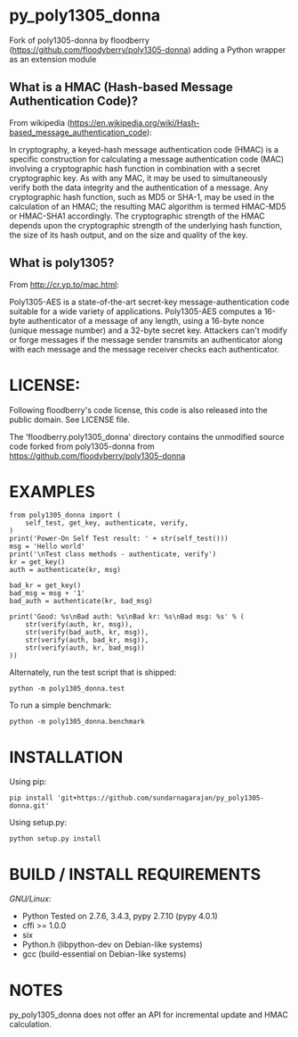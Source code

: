 # py_poly1305_donna
Fork of poly1305-donna by floodberry (<https://github.com/floodyberry/poly1305-donna>) adding a Python wrapper as an extension module

## What is a HMAC (Hash-based Message Authentication Code)?
From wikipedia (<https://en.wikipedia.org/wiki/Hash-based_message_authentication_code>):

In cryptography, a keyed-hash message authentication code (HMAC) is a specific construction for calculating a message authentication code (MAC) involving a cryptographic hash function in combination with a secret cryptographic key. As with any MAC, it may be used to simultaneously verify both the data integrity and the authentication of a message. Any cryptographic hash function, such as MD5 or SHA-1, may be used in the calculation of an HMAC; the resulting MAC algorithm is termed HMAC-MD5 or HMAC-SHA1 accordingly. The cryptographic strength of the HMAC depends upon the cryptographic strength of the underlying hash function, the size of its hash output, and on the size and quality of the key.

## What is poly1305?
From <http://cr.yp.to/mac.html>:

Poly1305-AES is a state-of-the-art secret-key message-authentication code suitable for a wide variety of applications. Poly1305-AES computes a 16-byte authenticator of a message of any length, using a 16-byte nonce (unique message number) and a 32-byte secret key. Attackers can't modify or forge messages if the message sender transmits an authenticator along with each message and the message receiver checks each authenticator.

# LICENSE:
Following floodberry's code license, this code is also released into the public domain. See LICENSE file.

The 'floodberry.poly1305_donna' directory contains the unmodified source code forked from poly1305-donna from <https://github.com/floodyberry/poly1305-donna>

# EXAMPLES

    from poly1305_donna import (
        self_test, get_key, authenticate, verify,
    )
    print('Power-On Self Test result: ' + str(self_test()))
    msg = 'Hello world'
    print('\nTest class methods - authenticate, verify')
    kr = get_key()
    auth = authenticate(kr, msg)

    bad_kr = get_key()
    bad_msg = msg + '1'
    bad_auth = authenticate(kr, bad_msg)

    print('Good: %s\nBad auth: %s\nBad kr: %s\nBad msg: %s' % (
        str(verify(auth, kr, msg)),
        str(verify(bad_auth, kr, msg)),
        str(verify(auth, bad_kr, msg)),
        str(verify(auth, kr, bad_msg))
    ))


Alternately, run the test script that is shipped:

    python -m poly1305_donna.test

To run a simple benchmark:

    python -m poly1305_donna.benchmark

# INSTALLATION
Using pip:

    pip install 'git+https://github.com/sundarnagarajan/py_poly1305-donna.git'

Using setup.py:

    python setup.py install

# BUILD / INSTALL REQUIREMENTS
*GNU/Linux:*
- Python Tested on 2.7.6, 3.4.3, pypy 2.7.10 (pypy 4.0.1)
- cffi >= 1.0.0
- six
- Python.h (libpython-dev on Debian-like systems)
- gcc (build-essential on Debian-like systems)

# NOTES
py_poly1305_donna does not offer an API for incremental update and HMAC calculation.
